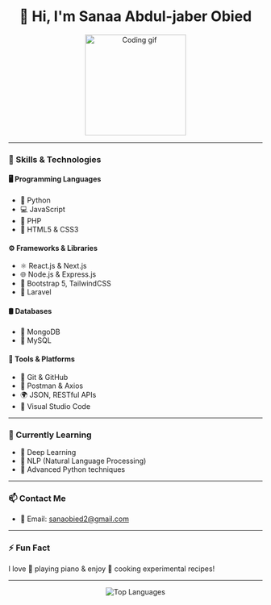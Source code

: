 <h1 align="center">👋 Hi, I'm Sanaa Abdul-jaber Obied</h1>

<p align="center">
  <img src="https://media.giphy.com/media/qgQUggAC3Pfv687qPC/giphy.gif" width="200" alt="Coding gif"/>
</p>

---

### 🚀 Skills & Technologies

#### 🖥️ Programming Languages
- 🐍 Python
- 💻 JavaScript
- 🐘 PHP
- 🧱 HTML5 & CSS3

#### ⚙️ Frameworks & Libraries
- ⚛️ React.js & Next.js
- 🌐 Node.js & Express.js
- 🎨 Bootstrap 5, TailwindCSS
- 🧰 Laravel

#### 🛢️ Databases
- 🍃 MongoDB
- 🐬 MySQL

#### 🧪 Tools & Platforms
- 🧠 Git & GitHub
- 🧪 Postman & Axios
- 🌍 JSON, RESTful APIs
- 🧩 Visual Studio Code

---

### 🌱 Currently Learning
- 🤖 Deep Learning
- 🧠 NLP (Natural Language Processing)
- 🔁 Advanced Python techniques

---

### 📫 Contact Me
- 📧 Email: [sanaobied2@gmail.com](mailto:sanaobied2@gmail.com)

---

### ⚡ Fun Fact
I love 🎹 playing piano & enjoy 🍳 cooking experimental recipes!

---

<p align="center">
  <img src="https://github-readme-stats.vercel.app/api/top-langs/?username=sanaobied&layout=compact&theme=radical" alt="Top Languages" />
</p>
